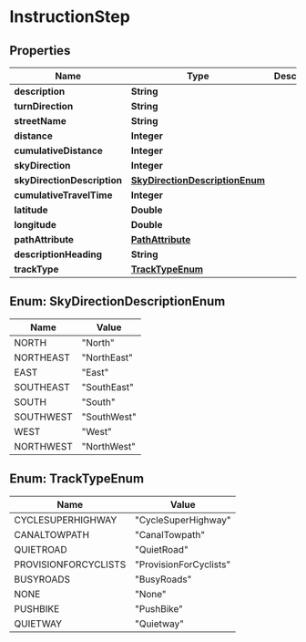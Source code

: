 
# InstructionStep

## Properties
Name | Type | Description | Notes
------------ | ------------- | ------------- | -------------
**description** | **String** |  |  [optional]
**turnDirection** | **String** |  |  [optional]
**streetName** | **String** |  |  [optional]
**distance** | **Integer** |  |  [optional]
**cumulativeDistance** | **Integer** |  |  [optional]
**skyDirection** | **Integer** |  |  [optional]
**skyDirectionDescription** | [**SkyDirectionDescriptionEnum**](#SkyDirectionDescriptionEnum) |  |  [optional]
**cumulativeTravelTime** | **Integer** |  |  [optional]
**latitude** | **Double** |  |  [optional]
**longitude** | **Double** |  |  [optional]
**pathAttribute** | [**PathAttribute**](PathAttribute.md) |  |  [optional]
**descriptionHeading** | **String** |  |  [optional]
**trackType** | [**TrackTypeEnum**](#TrackTypeEnum) |  |  [optional]


<a name="SkyDirectionDescriptionEnum"></a>
## Enum: SkyDirectionDescriptionEnum
Name | Value
---- | -----
NORTH | &quot;North&quot;
NORTHEAST | &quot;NorthEast&quot;
EAST | &quot;East&quot;
SOUTHEAST | &quot;SouthEast&quot;
SOUTH | &quot;South&quot;
SOUTHWEST | &quot;SouthWest&quot;
WEST | &quot;West&quot;
NORTHWEST | &quot;NorthWest&quot;


<a name="TrackTypeEnum"></a>
## Enum: TrackTypeEnum
Name | Value
---- | -----
CYCLESUPERHIGHWAY | &quot;CycleSuperHighway&quot;
CANALTOWPATH | &quot;CanalTowpath&quot;
QUIETROAD | &quot;QuietRoad&quot;
PROVISIONFORCYCLISTS | &quot;ProvisionForCyclists&quot;
BUSYROADS | &quot;BusyRoads&quot;
NONE | &quot;None&quot;
PUSHBIKE | &quot;PushBike&quot;
QUIETWAY | &quot;Quietway&quot;



